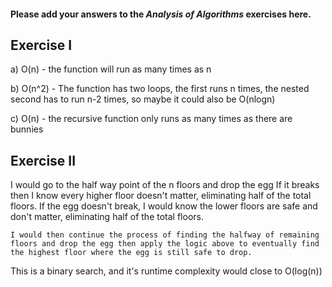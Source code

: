 #### Please add your answers to the **_Analysis of Algorithms_** exercises here.

## Exercise I

a) O(n) - the function will run as many times as n

b) O(n^2) - The function has two loops, the first runs n times, the nested second has to run n-2 times, so maybe it could also be O(nlogn)

c) O(n) - the recursive function only runs as many times as there are bunnies

## Exercise II

I would go to the half way point of the n floors and drop the egg
If it breaks then I know every higher floor doesn't matter, eliminating half of the total floors.
If the egg doesn't break, I would know the lower floors are safe and don't matter, eliminating half of the total floors.

    I would then continue the process of finding the halfway of remaining floors and drop the egg then apply the logic above to eventually find the highest floor where the egg is still safe to drop.

This is a binary search, and it's runtime complexity would close to O(log(n))
